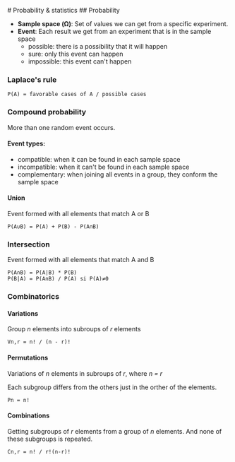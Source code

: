 # Probability & statistics
## Probability
- **Sample space (Ω)**: Set of values we can get from a specific experiment.
- **Event**: Each result we get from an experiment that is in the sample space
  - possible: there is a possibility that it will happen
  - sure: only this event can happen
  - impossible: this event can't happen

### Laplace's rule
```
P(A) = favorable cases of A / possible cases
```

### Compound probability
More than one random event occurs.

#### Event types:
- compatible: when it can be found in each sample space
- incompatible: when it can't be found in each sample space
- complementary: when joining all events in a group, they conform the sample space

#### Union
Event formed with all elements that match A or B
```
P(A∪B) = P(A) + P(B) - P(A∩B)
```

### Intersection
Event formed with all elements that match A and B
```
P(A∩B) = P(A|B) * P(B)
P(B|A) = P(A∩B) / P(A) si P(A)≠0
```

### Combinatorics

#### Variations
Group *n* elements into subroups of *r* elements 
```
Vn,r = n! / (n - r)!
```

#### Permutations
Variations of *n* elements in subroups of *r*, where *n = r*

Each subgroup differs from the others just in the orther of the elements.
```
Pn = n!
```
#### Combinations
Getting subgroups of *r* elements from a group of *n* elements. And none of these subgroups is repeated.
```
Cn,r = n! / r!(n-r)!
```
